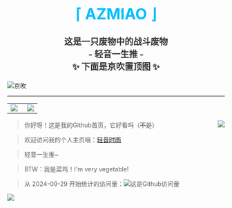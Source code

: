 <div align="center">
  <h1 style="color:#00BFFF;font-size:35px">⌈ AZMIAO ⌋</h1>
  <h3 style="color:#333333;font-size:20px">这是一只废物中的战斗废物<br> - 轻音一生推 - <br>✨ 下面是京吹置顶图 ✨</h3>
</div>

![京吹](https://raw.githubusercontent.com/azmiao/azmiao/main/header_img.png)

----

<table style="margin-left: auto; margin-right: auto;">
  <tr>
    <td>
      <a href="https://github.com/azmiao">
        <img align="left" src="https://streak-stats.demolab.com/?user=azmiao&locale=zh_Hans&date_format=[Y.]n.j" />
      </a>
    </td>
    <td>
      <a href="https://github.com/azmiao">
        <img align="right" src="https://github-readme-stats.vercel.app/api?username=azmiao&show_icons=true&theme=ambient_gradient&locale=cn&custom_title=Github状态统计~&card_width=490" />
      </a>
    </td>
  </tr>
</table>

<a href="https://github.com/azmiao">
  <img align="right" src="https://github-readme-stats.vercel.app/api/top-langs/?username=azmiao&layout=compact&card_width=420" />
</a>

> 你好呀！这是我的Github首页，它好看吗（~~不是~~）

> 欢迎访问我的个人主页哦：<a href="https://www.594594.xyz" target="_blank">轻音时雨</a>

> 轻音一生推~

> BTW：我是菜鸡！I'm very vegetable!

> 从 2024-09-29 开始统计的访问量：![这是Github访问量](https://komarev.com/ghpvc/?username=azmiao)

<a href="https://github.com/azmiao">
  <img align="left" src="https://github-profile-trophy.vercel.app/?username=azmiao&column=8&margin-w=15&margin-h=15&no-frame=true" />
</a>
